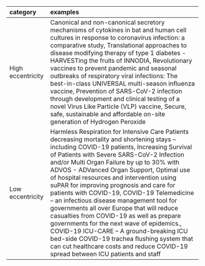 | category          | examples                                                                                                                                                                                                                                                                                                                                                                                                                                                                                                                                                                                                                                                                                                                                                                                |
|:------------------|:----------------------------------------------------------------------------------------------------------------------------------------------------------------------------------------------------------------------------------------------------------------------------------------------------------------------------------------------------------------------------------------------------------------------------------------------------------------------------------------------------------------------------------------------------------------------------------------------------------------------------------------------------------------------------------------------------------------------------------------------------------------------------------------|
| High eccentricity | Canonical and non-canonical secretory mechanisms of cytokines in bat and human cell cultures in response to coronavirus infection: a comparative study, Translational approaches to disease modifying therapy of type 1 diabetes - HARVESTing the fruits of INNODIA, Revolutionary vaccines to prevent pandemic and seasonal outbreaks of respiratory viral infections: The best-in-class UNIVERSAL multi-season influenza vaccine, Prevention of SARS-CoV-2 infection through development and clinical testing of a novel Virus Like Particle (VLP) vaccine, Secure, safe, sustainable and affordable on-site generation of Hydrogen Peroxide                                                                                                                                          |
| Low eccentricity  | Harmless Respiration for Intensive Care Patients decreasing mortality and shortening stays – including COVID-19 patients, Increasing Survival of Patients with Severe SARS-CoV-2 Infection and/or Multi Organ Failure by up to 30% with ADVOS - ADVanced Organ Support, Optimal use of hospital resources and intervention using suPAR for improving prognosis and care for patients with COVID-19, COVID-19 Telemedicine – an infectious disease management tool for governments all over Europe that will reduce casualties from COVID-19 as well as prepare governments for the next wave of epidemics., COVID-19 ICU-CARE – A ground-breaking ICU bed-side COVID-19 trachea flushing system that can cut healthcare costs and reduce COVID-19 spread between ICU patients and staff |